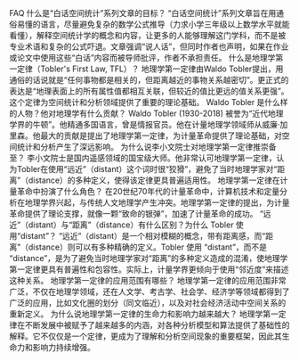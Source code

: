 FAQ
什么是“白话空间统计”系列文章的目标？
“白话空间统计”系列文章旨在用通俗易懂的语言，尽量避免复杂的数学公式推导（力求小学三年级以上数学水平就能看懂），解释空间统计学的概念和内容，让更多的人能够理解这门学科，而不是被专业术语和复杂的公式吓退。文章强调“说人话”，但同时作者也声明，如果在作业或论文中使用这些“白话”内容而被导师批评，作者不承担责任。
什么是地理学第一定律（Tobler's First Law, TFL）？
地理学第一定律由Waldo Tobler提出，用通俗的话说就是“任何事物都是相关的，但距离越近的事物关系越密切”。更正式的表达是“地理表面上的所有属性值都相互关联，但较近的值比更远的值关系更强”。这个定律为空间统计和分析领域提供了重要的理论基础。
Waldo Tobler 是什么样的人物？他对地理学有什么贡献？
Waldo Tobler (1930-2018) 被誉为“近代地理学界的牛顿”。他精通多国语言，曾是情报官员。他在计量地理学领域师从威廉·加里森。他最大的贡献是提出了地理学第一定律，为计量革命提供了理论基础，对空间统计和分析产生了深远影响。
为什么说李小文院士对地理学第一定律推崇备至？
李小文院士是国内遥感领域的国宝级大师。他非常认可地理学第一定律，认为Tobler在使用“远近”（distant）这个词时很“狡猾”，避免了当时地理学家对“距离”（distance）的多种定义，使得该定律更具普遍适用性。
地理学第一定律在计量革命中扮演了什么角色？
在20世纪70年代的计量革命中，计算机技术和定量分析在地理学界兴起，与传统人文地理学产生冲突。地理学第一定律的提出，为计量革命提供了理论支撑，就像一颗“致命的银弹”，加速了计量革命的成功。
“远近”（distant）与“距离”（distance）有什么区别？为什么 Tobler 使用“distant”？
“远近”（distant）是一个相对模糊的概念，带有距离感，而“距离”（distance）则可以有多种精确的定义。Tobler 使用 “distant”，而不是 “distance”，是为了避免当时地理学家对“距离”的多种定义造成的混淆，使地理学第一定律更具有普遍性和包容性。实际上，计量学界更倾向于使用“邻近度”来描述这种关系。
地理学第一定律的应用范围有哪些？
地理学第一定律的应用范围非常广泛，不仅在地理学领域，还在人文学、考古学、社会学、经济学等领域都得到了广泛的应用，比如文化圈的划分（同文临近），以及对社会经济活动中空间关系的重新定义。
为什么说地理学第一定律的生命力和影响力越来越大？
地理学第一定律在不断发展中被赋予了越来越多的内涵，对各种分析模型和算法提供了基础性的解释。它不仅仅是一个定律，更成为了理解和分析空间现象的重要框架，因此其生命力和影响力持续增强。